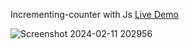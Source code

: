  Incrementing-counter with Js [Live Demo](https://davit2605.github.io/Incrementing-counter/)

 ![Screenshot 2024-02-11 202956](https://github.com/Davit2605/Incrementing-counter/assets/125227660/0f622be2-3e52-49d0-8eeb-3654dacd39af)
